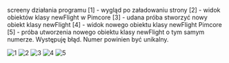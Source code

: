 screeny działania programu
[1] - wygląd po załadowaniu strony
[2] - widok obiektów klasy newFlight w Pimcore
[3] - udana próba stworzyć nowy obiekt klasy newFlight
[4] - widok nowego obiektu klasy newFlight Pimcore
[5] - próba utworzenia nowego obiektu klasy newFlight o tym samym numerze. Występuję błąd. Numer powinien być unikalny.

![1](https://user-images.githubusercontent.com/83430330/123291282-42191600-d512-11eb-98fb-a5f2f9e27587.png)
![2](https://user-images.githubusercontent.com/83430330/123291288-42b1ac80-d512-11eb-842b-47d83c331554.png)
![3](https://user-images.githubusercontent.com/83430330/123291290-434a4300-d512-11eb-8ba0-ff787dfa81b0.png)
![4](https://user-images.githubusercontent.com/83430330/123291291-434a4300-d512-11eb-8669-e11541829c76.png)
![5](https://user-images.githubusercontent.com/83430330/123291293-43e2d980-d512-11eb-95d2-85cf4c0ede63.png)
